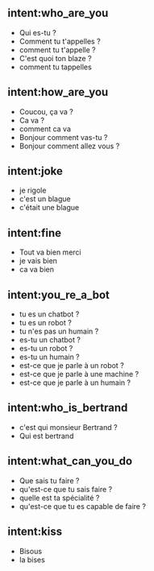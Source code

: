 ## intent:who_are_you
- Qui es-tu ?
- Comment tu t'appelles ?
- comment tu t'appelle ?
- C'est quoi ton blaze ?
- comment tu tappelles

## intent:how_are_you
- Coucou, ça va ?
- Ca va ?
- comment ca va
- Bonjour comment vas-tu ?
- Bonjour comment allez vous ?

## intent:joke
- je rigole
- c'est un blague
- c'était une blague

## intent:fine
- Tout va bien merci
- je vais bien
- ca va bien

## intent:you_re_a_bot
- tu es un chatbot ?
- tu es un robot ?
- tu n'es pas un humain ?
- es-tu un chatbot ?
- es-tu un robot ?
- es-tu un humain ?
- est-ce que je parle à un robot ?
- est-ce que je parle à une machine ?
- est-ce que je parle à un humain ?

## intent:who_is_bertrand
- c'est qui monsieur Bertrand ?
- Qui est bertrand

## intent:what_can_you_do
- Que sais tu faire ?
- qu'est-ce que tu sais faire ?
- quelle est ta spécialité ?
- qu'est-ce que tu es capable de faire ?

## intent:kiss
- Bisous
- la bises
